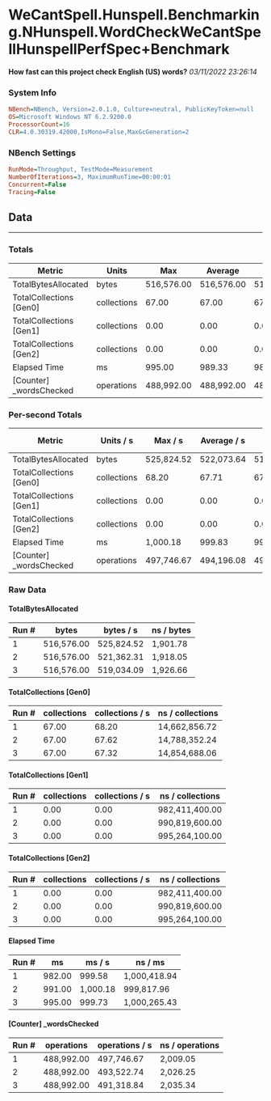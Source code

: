 ﻿# WeCantSpell.Hunspell.Benchmarking.NHunspell.WordCheckWeCantSpellHunspellPerfSpec+Benchmark
__How fast can this project check English (US) words?__
_03/11/2022 23:26:14_
### System Info
```ini
NBench=NBench, Version=2.0.1.0, Culture=neutral, PublicKeyToken=null
OS=Microsoft Windows NT 6.2.9200.0
ProcessorCount=16
CLR=4.0.30319.42000,IsMono=False,MaxGcGeneration=2
```

### NBench Settings
```ini
RunMode=Throughput, TestMode=Measurement
NumberOfIterations=3, MaximumRunTime=00:00:01
Concurrent=False
Tracing=False
```

## Data
-------------------

### Totals
|          Metric |           Units |             Max |         Average |             Min |          StdDev |
|---------------- |---------------- |---------------- |---------------- |---------------- |---------------- |
|TotalBytesAllocated |           bytes |      516,576.00 |      516,576.00 |      516,576.00 |            0.00 |
|TotalCollections [Gen0] |     collections |           67.00 |           67.00 |           67.00 |            0.00 |
|TotalCollections [Gen1] |     collections |            0.00 |            0.00 |            0.00 |            0.00 |
|TotalCollections [Gen2] |     collections |            0.00 |            0.00 |            0.00 |            0.00 |
|    Elapsed Time |              ms |          995.00 |          989.33 |          982.00 |            6.66 |
|[Counter] _wordsChecked |      operations |      488,992.00 |      488,992.00 |      488,992.00 |            0.00 |

### Per-second Totals
|          Metric |       Units / s |         Max / s |     Average / s |         Min / s |      StdDev / s |
|---------------- |---------------- |---------------- |---------------- |---------------- |---------------- |
|TotalBytesAllocated |           bytes |      525,824.52 |      522,073.64 |      519,034.09 |        3,450.65 |
|TotalCollections [Gen0] |     collections |           68.20 |           67.71 |           67.32 |            0.45 |
|TotalCollections [Gen1] |     collections |            0.00 |            0.00 |            0.00 |            0.00 |
|TotalCollections [Gen2] |     collections |            0.00 |            0.00 |            0.00 |            0.00 |
|    Elapsed Time |              ms |        1,000.18 |          999.83 |          999.58 |            0.31 |
|[Counter] _wordsChecked |      operations |      497,746.67 |      494,196.08 |      491,318.84 |        3,266.39 |

### Raw Data
#### TotalBytesAllocated
|           Run # |           bytes |       bytes / s |      ns / bytes |
|---------------- |---------------- |---------------- |---------------- |
|               1 |      516,576.00 |      525,824.52 |        1,901.78 |
|               2 |      516,576.00 |      521,362.31 |        1,918.05 |
|               3 |      516,576.00 |      519,034.09 |        1,926.66 |

#### TotalCollections [Gen0]
|           Run # |     collections | collections / s |ns / collections |
|---------------- |---------------- |---------------- |---------------- |
|               1 |           67.00 |           68.20 |   14,662,856.72 |
|               2 |           67.00 |           67.62 |   14,788,352.24 |
|               3 |           67.00 |           67.32 |   14,854,688.06 |

#### TotalCollections [Gen1]
|           Run # |     collections | collections / s |ns / collections |
|---------------- |---------------- |---------------- |---------------- |
|               1 |            0.00 |            0.00 |  982,411,400.00 |
|               2 |            0.00 |            0.00 |  990,819,600.00 |
|               3 |            0.00 |            0.00 |  995,264,100.00 |

#### TotalCollections [Gen2]
|           Run # |     collections | collections / s |ns / collections |
|---------------- |---------------- |---------------- |---------------- |
|               1 |            0.00 |            0.00 |  982,411,400.00 |
|               2 |            0.00 |            0.00 |  990,819,600.00 |
|               3 |            0.00 |            0.00 |  995,264,100.00 |

#### Elapsed Time
|           Run # |              ms |          ms / s |         ns / ms |
|---------------- |---------------- |---------------- |---------------- |
|               1 |          982.00 |          999.58 |    1,000,418.94 |
|               2 |          991.00 |        1,000.18 |      999,817.96 |
|               3 |          995.00 |          999.73 |    1,000,265.43 |

#### [Counter] _wordsChecked
|           Run # |      operations |  operations / s | ns / operations |
|---------------- |---------------- |---------------- |---------------- |
|               1 |      488,992.00 |      497,746.67 |        2,009.05 |
|               2 |      488,992.00 |      493,522.74 |        2,026.25 |
|               3 |      488,992.00 |      491,318.84 |        2,035.34 |


